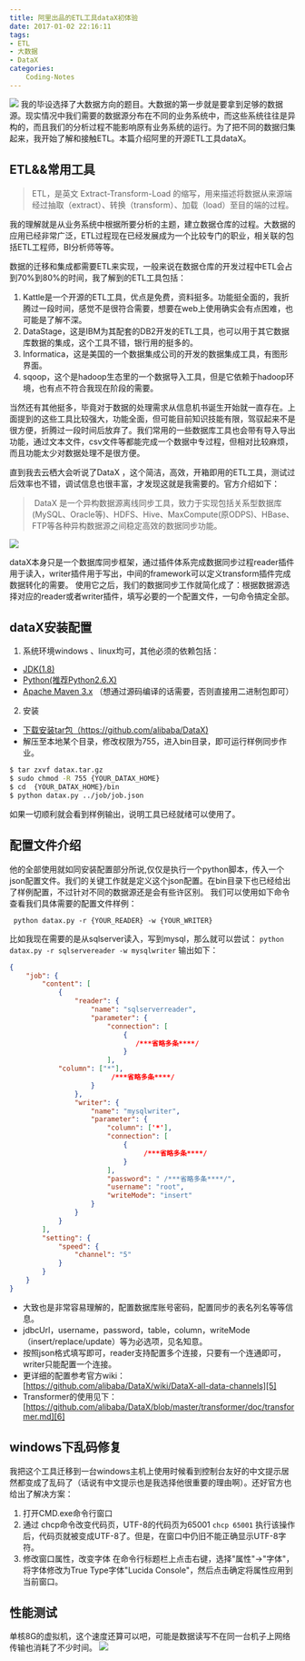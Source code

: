 ```yaml
---
title: 阿里出品的ETL工具dataX初体验
date: 2017-01-02 22:16:11
tags: 
- ETL
- 大数据
- DataX
categories:
    Coding-Notes
---
```


![](http://image.kbiao.me/17-1-2/15001992-file_1483363944014_47b9.jpg)
我的毕设选择了大数据方向的题目。大数据的第一步就是要拿到足够的数据源。现实情况中我们需要的数据源分布在不同的业务系统中，而这些系统往往是异构的，而且我们的分析过程不能影响原有业务系统的运行。为了把不同的数据归集起来，我开始了解和接触ETL。本篇介绍阿里的开源ETL工具dataX。
<!-- more -->
## ETL&&常用工具
> ETL，是英文 Extract-Transform-Load 的缩写，用来描述将数据从来源端经过抽取（extract）、转换（transform）、加载（load）至目的端的过程。

我的理解就是从业务系统中根据所要分析的主题，建立数据仓库的过程。大数据的应用已经非常广泛，ETL过程现在已经发展成为一个比较专门的职业，相关联的包括ETL工程师，BI分析师等等。

数据的迁移和集成都需要ETL来实现，一般来说在数据仓库的开发过程中ETL会占到70%到80%的时间，我了解到的ETL工具包括：

 1. Kattle是一个开源的ETL工具，优点是免费，资料挺多。功能挺全面的，我折腾过一段时间，感觉不是很符合需要，想要在web上使用确实会有点困难，也可能是了解不深。
 2. DataStage，这是IBM为其配套的DB2开发的ETL工具，也可以用于其它数据库数据的集成，这个工具不错，银行用的挺多的。
 3. Informatica，这是美国的一个数据集成公司的开发的数据集成工具，有图形界面。 
 4. sqoop，这个是hadoop生态里的一个数据导入工具，但是它依赖于hadoop环境，也有点不符合我现在阶段的需要。

当然还有其他挺多，毕竟对于数据的处理需求从信息机书诞生开始就一直存在。上面提到的这些工具比较强大，功能全面，但可能目前知识技能有限，驾驭起来不是很方便，折腾过一段时间后放弃了。我们常用的一些数据库工具也会带有导入导出功能，通过文本文件，csv文件等都能完成一个数据中专过程，但相对比较麻烦，而且功能太少对数据处理不是很方便。

直到我去云栖大会听说了DataX ，这个简洁，高效，开箱即用的ETL工具，测试过后效率也不错，调试信息也很丰富，才发现这就是我需要的。官方介绍如下：

> ​ DataX 是一个异构数据源离线同步工具，致力于实现包括关系型数据库(MySQL、Oracle等)、HDFS、Hive、MaxCompute(原ODPS)、HBase、FTP等各种异构数据源之间稳定高效的数据同步功能。

![](http://image.kbiao.me/17-1-2/64743029-file_1483363981430_e353.png)

dataX本身只是一个数据库同步框架，通过插件体系完成数据同步过程reader插件用于读入，writer插件用于写出，中间的framework可以定义transform插件完成数据转化的需要。
使用它之后，我们的数据同步工作就简化成了：根据数据源选择对应的reader或者writer插件，填写必要的一个配置文件，一句命令搞定全部。
## dataX安装配置
1. 系统环境windows 、linux均可，其他必须的依赖包括：
 - [JDK(1.8)][1] 
 - [Python(推荐Python2.6.X)][2] 
 - [Apache Maven 3.x][3] （想通过源码编译的话需要，否则直接用二进制包即可）

2. 安装
 - [下载安装tar包（https://github.com/alibaba/DataX)][4]
- 解压至本地某个目录，修改权限为755，进入bin目录，即可运行样例同步作业。
```bash
$ tar zxvf datax.tar.gz
$ sudo chmod -R 755 {YOUR_DATAX_HOME}
$ cd  {YOUR_DATAX_HOME}/bin
$ python datax.py ../job/job.json
```
如果一切顺利就会看到样例输出，说明工具已经就绪可以使用了。    

## 配置文件介绍
他的全部使用就如同安装配置部分所说,仅仅是执行一个python脚本，传入一个json配置文件。我们的关键工作就是定义这个json配置。在bin目录下也已经给出了样例配置，不过针对不同的数据源还是会有些许区别。
我们可以使用如下命令查看我们具体需要的配置文件样例：
```
 python datax.py -r {YOUR_READER} -w {YOUR_WRITER}
```
比如我现在需要的是从sqlserver读入，写到mysql，那么就可以尝试：
`python datax.py -r sqlservereader -w mysqlwriter`
输出如下：
```json
{
    "job": {
        "content": [
            {
                "reader": {
                    "name": "sqlserverreader",
                    "parameter": {
                        "connection": [
                            {
                               /***省略多条****/
                            }
                        ],
			"column": ["*"],
                         /***省略多条****/
                    }
                },
                "writer": {
                    "name": "mysqlwriter",
                    "parameter": {
                        "column": ['*'],
                        "connection": [
                            {
                                 /***省略多条****/
                            }
                        ],
                        "password": " /***省略多条****/",
                        "username": "root",
                        "writeMode": "insert"
                    }
                }
            }
        ],
        "setting": {
            "speed": {
                "channel": "5"
            }
        }
    }
}
```

- 大致也是非常容易理解的，配置数据库账号密码，配置同步的表名列名等等信息。
- jdbcUrl，username，password，table，column，writeMode（insert/replace/update）等为必选项，见名知意。
- 按照json格式填写即可，reader支持配置多个连接，只要有一个连通即可，writer只能配置一个连接。
- 更详细的配置参考官方wiki：
[https://github.com/alibaba/DataX/wiki/DataX-all-data-channels][5]
- Transformer的使用见下：
[https://github.com/alibaba/DataX/blob/master/transformer/doc/transformer.md][6]
## windows下乱码修复
我把这个工具迁移到一台windows主机上使用时候看到控制台友好的中文提示居然都变成了乱码了（话说有中文提示也是我选择他很重要的理由啊）。还好官方也给出了解决方案：

 1. 打开CMD.exe命令行窗口
 2. 通过 chcp命令改变代码页，UTF-8的代码页为65001
​ `chcp 65001`
执行该操作后，代码页就被变成UTF-8了。但是，在窗口中仍旧不能正确显示UTF-8字符。
 3. 修改窗口属性，改变字体
​ 在命令行标题栏上点击右键，选择"属性"->"字体"，将字体修改为True Type字体"Lucida Console"，然后点击确定将属性应用到当前窗口。

## 性能测试 
单核8G的虚拟机，这个速度还算可以吧，可能是数据读写不在同一台机子上网络传输也消耗了不少时间。
![](http://image.kbiao.me/17-1-2/70332950-file_1483365743611_16fe6.png)


  [1]: http://www.oracle.com/technetwork/cn/java/javase/downloads/index.html
  [2]: https://www.python.org/downloads/
  [3]: https://maven.apache.org/download.cgi
  [4]: http://datax-opensource.oss-cn-hangzhou.aliyuncs.com/datax.tar.gz
  [5]: https://github.com/alibaba/DataX/wiki/DataX-all-data-channels
  [6]: https://github.com/alibaba/DataX/blob/master/transformer/doc/transformer.md